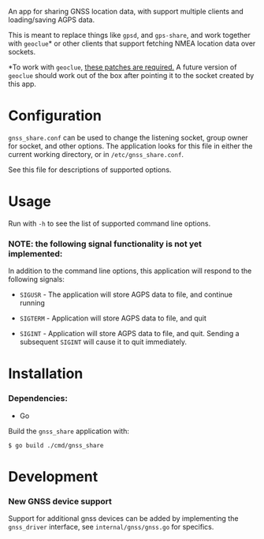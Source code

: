 An app for sharing GNSS location data, with support multiple clients and
loading/saving AGPS data.

This is meant to replace things like `gpsd`, and `gps-share`, and work together
with `geoclue`* or other clients that support fetching NMEA location data over
sockets.

*To work with `geoclue`, [these patches are required.](https://gitlab.freedesktop.org/geoclue/geoclue/-/merge_requests/79/diffs) A future version of
`geoclue` should work out of the box after pointing it to the socket created by
this app.

# Configuration

`gnss_share.conf` can be used to change the listening socket, group owner for
socket, and other options. The application looks for this file in either the
current working directory, or in `/etc/gnss_share.conf`.

See this file for descriptions of supported options.

# Usage

Run with `-h` to see the list of supported command line options.


### NOTE: the following signal functionality is not yet implemented:
In addition to the command line options, this application will respond to the
following signals:

- `SIGUSR` - The application will store AGPS data to file, and continue running

- `SIGTERM` - Application will store AGPS data to file, and quit

- `SIGINT` - Application will store AGPS data to file, and quit. Sending a
  subsequent `SIGINT` will cause it to quit immediately.

# Installation

### Dependencies:

- Go

Build the `gnss_share` application with:

```
$ go build ./cmd/gnss_share
```

# Development

### New GNSS device support

Support for additional gnss devices can be added by implementing the
`gnss_driver` interface, see `internal/gnss/gnss.go` for specifics.
